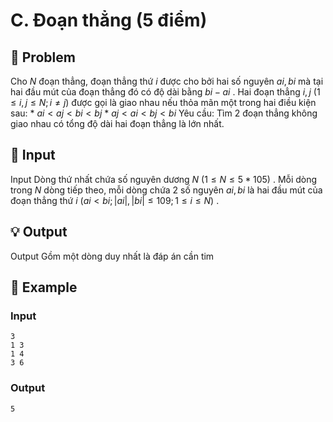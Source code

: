 # C. Đoạn thẳng (5 điểm)

## 📖 Problem

Cho
$N$
đoạn thẳng, đoạn thẳng thứ
$i$
được cho bởi hai số nguyên
$ai,bi$
mà tại hai đầu mút của đoạn thẳng đó có độ dài bằng
$bi-ai$
. Hai đoạn thẳng
$i,j$
$(1 ≤i,j≤N;i≠j)$
được gọi là
giao nhau
nếu thỏa mãn một trong hai điều kiện sau:
*
$ai<aj<bi<bj$
*
$aj<ai<bj<bi$
Yêu cầu:
Tìm 2 đoạn thẳng không giao nhau có tổng độ dài hai đoạn thẳng là lớn nhất.


## 🧩 Input

Input
Dòng thứ nhất chứa số nguyên dương
$N$
$(1 ≤N≤ 5 * 105)$
.
Mỗi dòng trong
$N$
dòng tiếp theo, mỗi dòng chứa 2 số nguyên
$ai,bi$
là hai đầu mút của đoạn thẳng thứ
$i$
$(ai<bi;|ai|, |bi| ≤ 109;1 ≤i≤N)$
.


## 💡 Output

Output
Gồm một dòng duy nhất là đáp án cần tim


## 🧠 Example

### Input

```text
3
1 3
1 4
3 6
```

### Output

```text
5
```


